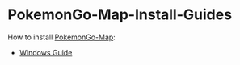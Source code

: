 # PokemonGo-Map-Install-Guides
How to install [PokemonGo-Map](https://github.com/AHAAAAAAA/PokemonGo-Map):

- [Windows Guide](https://github.com/vintagesucks/PokemonGo-Map-Install-Guides/blob/master/WINDOWS.md)

